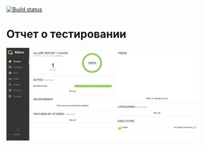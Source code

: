 
[![Build status](https://ci.appveyor.com/api/projects/status/cbdvfhof93kq2848?svg=true)](https://ci.appveyor.com/project/elakovnick24/aqa-homework-2-3)

# Отчет о тестировании 
![](screenshot.png)